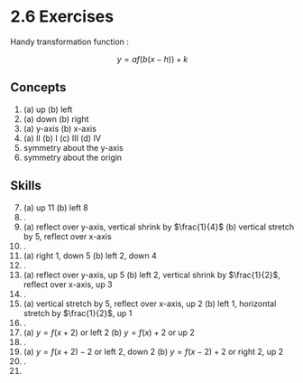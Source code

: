 # 2.6 Exercises

Handy transformation function :

$$
y=af(b(x-h))+k
$$

## Concepts

1. (a) up (b) left
2. (a) down (b) right
3. (a) y-axis (b) x-axis
4. (a) II (b) I (c) III (d) IV
5. symmetry about the y-axis
6. symmetry about the origin

## Skills

7. (a) up 11 (b) left 8
8. .
9. (a) reflect over y-axis, vertical shrink by $\frac{1}{4}$ (b) vertical stretch by $5$, reflect over x-axis
10. .
11. (a) right 1, down 5 (b) left 2, down 4
12. .
13. (a) reflect over y-axis, up 5 (b) left 2, vertical shrink by $\frac{1}{2}$, reflect over x-axis, up 3
14. .
15. (a) vertical stretch by 5, reflect over x-axis, up 2 (b) left 1, horizontal stretch by $\frac{1}{2}$, up 1
16. .
17. (a) $y=f(x+2)$ or left 2 (b) $y=f(x)+2$ or up 2
18. .
19. (a) $y=f(x+2)-2$ or left 2, down 2 (b) $y=f(x-2)+2$ or right 2, up 2
20. .
21. 